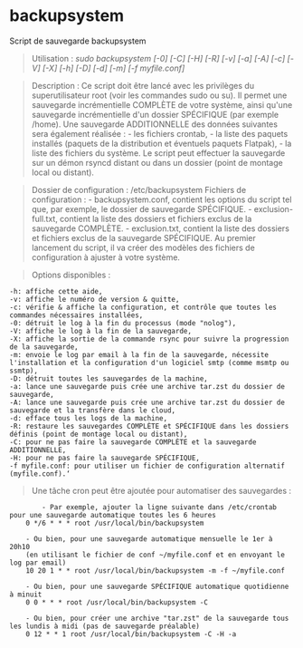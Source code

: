 # backupsystem
Script de sauvegarde backupsystem
> Utilisation :
*sudo backupsystem [-0] [-C] [-H] [-R] [-v] [-a] [-A] [-c] [-V] [-X] [-h] [-D] [-d] [-m] [-f myfile.conf]*

> Description :
	Ce script doit être lancé avec les privilèges du superutilisateur root (voir les commandes sudo ou su).
	Il permet une sauvegarde incrémentielle COMPLÈTE de votre système,
	ainsi qu'une sauvegarde incrémentielle d'un dossier SPÉCIFIQUE (par exemple /home).
	Une sauvegarde ADDITIONNELLE des données suivantes sera également réalisée :
		- les fichiers crontab,
		- la liste des paquets installés (paquets de la distribution et éventuels paquets Flatpak),
		- la liste des fichiers du système.
	Le script peut effectuer la sauvegarde sur un démon rsyncd distant ou dans un dossier (point de montage local ou distant).

> Dossier de configuration : /etc/backupsystem
> Fichiers de configuration :
	- backupsystem.conf, contient les options du script tel que, par exemple, le dossier de sauvegarde SPÉCIFIQUE.
	- exclusion-full.txt, contient la liste des dossiers et fichiers exclus de la sauvegarde COMPLÈTE.
	- exclusion.txt, contient la liste des dossiers et fichiers exclus de la sauvegarde SPÉCIFIQUE.
Au premier lancement du script, il va créer des modèles des fichiers de configuration à ajuster à votre système.

> Options disponibles :
	
```
-h: affiche cette aide,
-v: affiche le numéro de version & quitte,
-c: vérifie & affiche la configuration, et contrôle que toutes les commandes nécessaires installées,
-0: détruit le log à la fin du processus (mode "nolog"),
-V: affiche le log à la fin de la sauvegarde,
-X: affiche la sortie de la commande rsync pour suivre la progression de la sauvegarde,
-m: envoie le log par email à la fin de la sauvegarde, nécessite l'installation et la configuration d'un logiciel smtp (comme msmtp ou ssmtp),
-D: détruit toutes les sauvegardes de la machine,
-a: lance une sauvegarde puis crée une archive tar.zst du dossier de sauvegarde,
-A: lance une sauvegarde puis crée une archive tar.zst du dossier de sauvegarde et la transfère dans le cloud,
-d: efface tous les logs de la machine,
-R: restaure les sauvegardes COMPLÈTE et SPÉCIFIQUE dans les dossiers définis (point de montage local ou distant),
-C: pour ne pas faire la sauvegarde COMPLÈTE et la sauvegarde ADDITIONNELLE,
-H: pour ne pas faire la sauvegarde SPÉCIFIQUE,
-f myfile.conf: pour utiliser un fichier de configuration alternatif (myfile.conf).‘
```
> Une tâche cron peut être ajoutée pour automatiser des sauvegardes :
	
```
        - Par exemple, ajouter la ligne suivante dans /etc/crontab pour une sauvegarde automatique toutes les 6 heures
	0 */6 * * * root /usr/local/bin/backupsystem

	- Ou bien, pour une sauvegarde automatique mensuelle le 1er à 20h10
	(en utilisant le fichier de conf ~/myfile.conf et en envoyant le log par email)
	10 20 1 * * root /usr/local/bin/backupsystem -m -f ~/myfile.conf

	- Ou bien, pour une sauvegarde SPÉCIFIQUE automatique quotidienne à minuit
	0 0 * * * root /usr/local/bin/backupsystem -C

	- Ou bien, pour créer une archive "tar.zst" de la sauvegarde tous les lundis à midi (pas de sauvegarde préalable)
	0 12 * * 1 root /usr/local/bin/backupsystem -C -H -a
```
